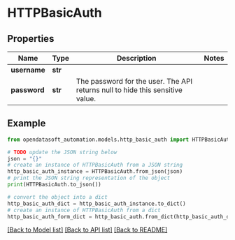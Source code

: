 # HTTPBasicAuth


## Properties

Name | Type | Description | Notes
------------ | ------------- | ------------- | -------------
**username** | **str** |  | 
**password** | **str** | The password for the user. The API returns null to hide this sensitive value. | 

## Example

```python
from opendatasoft_automation.models.http_basic_auth import HTTPBasicAuth

# TODO update the JSON string below
json = "{}"
# create an instance of HTTPBasicAuth from a JSON string
http_basic_auth_instance = HTTPBasicAuth.from_json(json)
# print the JSON string representation of the object
print(HTTPBasicAuth.to_json())

# convert the object into a dict
http_basic_auth_dict = http_basic_auth_instance.to_dict()
# create an instance of HTTPBasicAuth from a dict
http_basic_auth_form_dict = http_basic_auth.from_dict(http_basic_auth_dict)
```
[[Back to Model list]](../README.md#documentation-for-models) [[Back to API list]](../README.md#documentation-for-api-endpoints) [[Back to README]](../README.md)


